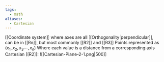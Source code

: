 ```yaml
---
tags:
  - math
aliases:
  - Cartesian
---
```

[[Coordinate system]] where axes are all [[Orthogonality|perpendicular]], can be in [[Rn]], but most commonly [[R2]] and [[R3]]
Points represented as $(x_{1},x_{2},x_{3}\cdots, x_{n})$
Where each value is a distance from a corresponding axis
Cartesian [[R2]]:
![[Cartesian-Plane-2-1.png|500]]